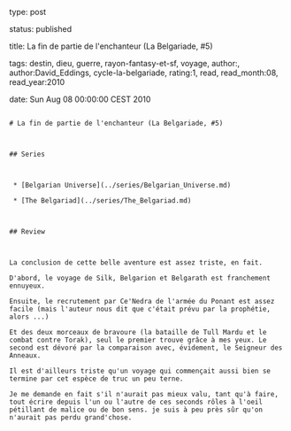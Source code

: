 type: post
status: published
title: La fin de partie de l'enchanteur (La Belgariade, #5)
tags:  destin,  dieu,  guerre,  rayon-fantasy-et-sf,  voyage, author:, author:David_Eddings, cycle-la-belgariade, rating:1, read, read_month:08, read_year:2010
date: Sun Aug 08 00:00:00 CEST 2010
~~~~~~
# La fin de partie de l'enchanteur (La Belgariade, #5)

## Series

 * [Belgarian Universe](../series/Belgarian_Universe.md)
 * [The Belgariad](../series/The_Belgariad.md)

## Review

La conclusion de cette belle aventure est assez triste, en fait.  
D'abord, le voyage de Silk, Belgarion et Belgarath est franchement ennuyeux.  
Ensuite, le recrutement par Ce'Nedra de l'armée du Ponant est assez facile (mais l'auteur nous dit que c'était prévu par la prophétie, alors ...)  
Et des deux morceaux de bravoure (la bataille de Tull Mardu et le combat contre Torak), seul le premier trouve grâce à mes yeux. Le second est dévoré par la comparaison avec, évidement, le Seigneur des Anneaux.  
Il est d'ailleurs triste qu'un voyage qui commençait aussi bien se termine par cet espèce de truc un peu terne.  
Je me demande en fait s'il n'aurait pas mieux valu, tant qu'à faire, tout écrire depuis l'un ou l'autre de ces seconds rôles à l'oeil pétillant de malice ou de bon sens. je suis à peu près sûr qu'on n'aurait pas perdu grand'chose.